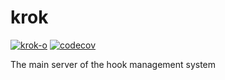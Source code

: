 # krok

[![krok-o](https://circleci.com/github/krok-o/krok.svg?style=svg)](https://app.circleci.com/pipelines/github/krok-o/krok)
[![codecov](https://codecov.io/gh/krok-o/krok/branch/main/graph/badge.svg?token=8PCNgnL2BI)](https://codecov.io/gh/krok-o/krok)

The main server of the hook management system
